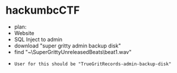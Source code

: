 # hackumbcCTF

- plan:
-   Website
-   SQL Inject to admin
-   download "super gritty admin backup disk"
-   find "~\SuperGrittyUnreleasedBeats\beat1.wav"
-     User for this should be "TrueGritRecords-admin-backup-disk"
